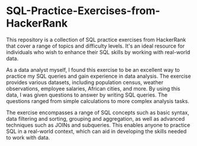 # SQL-Practice-Exercises-from-HackerRank
This repository is a collection of SQL practice exercises from HackerRank that cover a range of topics and difficulty levels. It's an ideal resource for individuals who wish to enhance their SQL skills by working with real-world data.

As a data analyst myself, I found this exercise to be an excellent way to practice my SQL queries and gain experience in data analysis. The exercise provides various datasets, including population census, weather observations, employee salaries, African cities, and more. By using this data, I was given questions to answer by writing SQL queries. The questions ranged from simple calculations to more complex analysis tasks.

The exercise encompasses a range of SQL concepts such as basic syntax, data filtering and sorting, grouping and aggregation, as well as advanced techniques such as JOINs and subqueries. This enables anyone to practice SQL in a real-world context, which can aid in developing the skills needed to work with data.





